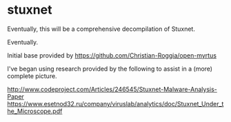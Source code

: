 stuxnet
=======

Eventually, this will be a comprehensive decompilation of Stuxnet.

Eventually.



Initial base provided by https://github.com/Christian-Roggia/open-myrtus

I've began using research provided by the following to assist in a (more) complete picture.

http://www.codeproject.com/Articles/246545/Stuxnet-Malware-Analysis-Paper
https://www.esetnod32.ru/company/viruslab/analytics/doc/Stuxnet_Under_the_Microscope.pdf